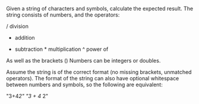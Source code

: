 Given a string of characters and symbols, calculate the expected result. The string consists of numbers, and the operators:

/  division
+  addition
-  subtraction
\* multiplication
^  power of

As well as the brackets ()
Numbers can be integers or doubles.

Assume the string is of the correct format (no missing brackets, unmatched operators). The format of the string can also have optional whitespace between numbers and symbols, so the following are equivalent:

"3+4*2"
"3 +                             4*   2"
